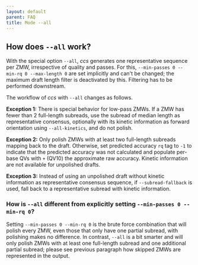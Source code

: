 ```yaml
---
layout: default
parent: FAQ
title: Mode --all
---
```


## How does `--all` work?
With the special option `--all`, _ccs_ generates one representative
sequence per ZMW, irrespective of quality and passes.
For this, `--min-passes 0 --min-rq 0 --max-length 0` are set implicitly and
can't be changed; the maximum draft length filter is deactivated by this.
Filtering has to be performed downstream.

The workflow of _ccs_ with `--all` changes as follows.

**Exception 1:**
There is special behavior for low-pass ZMWs. If a ZMW has fewer than 2 full-length
subreads, use the subread of median length as representative consensus,
optionally with its kinetic information as forward orientation using `--all-kinetics`,
and do not polish.

**Exception 2:**
Only polish ZMWs with at least two full-length subreads mapping back to the draft.
Otherwise, set predicted accuracy `rq` tag to `-1` to indicate that the predicted
accuracy was not calculated and populate per-base QVs with `+` (QV10) the
approximate raw accuracy. Kinetic information are not available for unpolished
drafts.

**Exception 3:**
Instead of using an unpolished draft without kinetic information as representative
consensus sequence, if `--subread-fallback` is used, fall back to a
representative subread with kinetic information.

### How is `--all` different from explicitly setting `--min-passes 0 --min-rq 0`?
Setting `--min-passes 0 --min-rq 0` is the brute force combination that will
polish every ZMW, even those that only have one partial subread, with
polishing makes no difference.
In contrast, `--all` is a bit smarter and will only polish ZMWs with at
least one full-length subread and one additional partial subread; please see
previous paragraph how skipped ZMWs are represented in the output.
